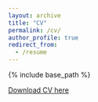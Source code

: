 ```yaml
---
layout: archive
title: "CV"
permalink: /cv/
author_profile: true
redirect_from:
  - /resume
---
```


{% include base_path %}


[Download CV here](http://samscibelli.github.io/files/scibelli_CV.pdf)
  

